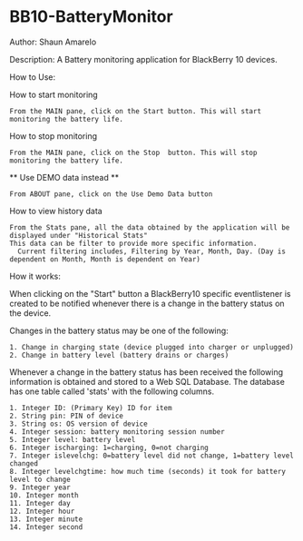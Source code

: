 BB10-BatteryMonitor
===================

Author: Shaun Amarelo

Description: A Battery monitoring application for BlackBerry 10 devices.

How to Use: 

  How to start monitoring
  
    From the MAIN pane, click on the Start button. This will start monitoring the battery life.

How to stop monitoring

    From the MAIN pane, click on the Stop  button. This will stop monitoring the battery life.
    
** Use DEMO data instead **

    From ABOUT pane, click on the Use Demo Data button

How to view history data

    From the Stats pane, all the data obtained by the application will be displayed under "Historical Stats"
    This data can be filter to provide more specific information.
      Current filtering includes, Filtering by Year, Month, Day. (Day is dependent on Month, Month is dependent on Year)

How it works:

  When clicking on the "Start" button a BlackBerry10 specific eventlistener is created to be notified whenever there is a change in the battery status on the device.
  
  Changes in the battery status may be one of the following:
  
    1. Change in charging state (device plugged into charger or unplugged)
    2. Change in battery level (battery drains or charges)
    
  Whenever a change in the battery status has been received the following information is obtained and stored to a Web SQL Database.
  The database has one table called 'stats' with the following columns.
  
    1. Integer ID: (Primary Key) ID for item
    2. String pin: PIN of device
    3. String os: OS version of device
    4. Integer session: battery monitoring session number
    5. Integer level: battery level
    6. Integer ischarging: 1=charging, 0=not charging
    7. Integer islevelchg: 0=battery level did not change, 1=battery level changed
    8. Integer levelchgtime: how much time (seconds) it took for battery level to change
    9. Integer year
    10. Integer month
    11. Integer day
    12. Integer hour
    13. Integer minute
    14. Integer second
    
